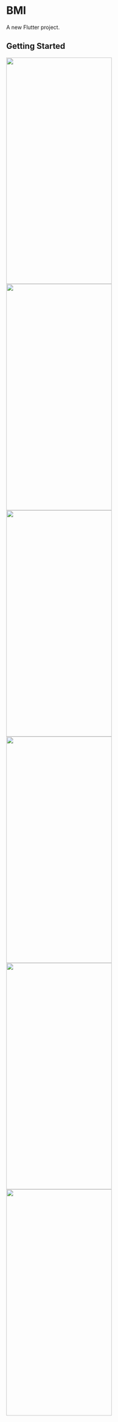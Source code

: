 # BMI

A new Flutter project.

## Getting Started
<img src="https://user-images.githubusercontent.com/101335124/175967602-cfd979be-8720-47fa-805a-489e172e0f24.jpeg" width=280px% height=600px%>
<img src="https://user-images.githubusercontent.com/101335124/175970643-25e9e02b-a362-4107-92ca-7c59e08636d1.jpeg" width=280px% height=600px%>
<img src="https://user-images.githubusercontent.com/101335124/175968890-6da30395-fcfd-4022-a5d1-e9a37c7f6556.jpeg" width=280px% height=600px%>
<img src="https://user-images.githubusercontent.com/101335124/175968904-8750d256-3a2c-4d18-a542-5c8154efa792.jpeg" width=280px% height=600px%>
<img src="https://user-images.githubusercontent.com/101335124/175969619-da4a0970-df58-40f1-8c09-d084670d6718.jpeg" width=280px% height=600px%>
<img src="https://user-images.githubusercontent.com/101335124/175968950-2605ae45-def4-4b84-862c-e1fc74ca10fd.jpeg" width=280px% height=600px%>


